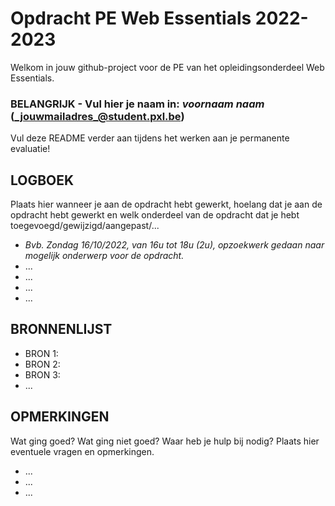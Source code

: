# Opdracht PE Web Essentials 2022-2023

Welkom in jouw github-project voor de PE van het opleidingsonderdeel Web Essentials.

### BELANGRIJK - Vul hier je naam in: _voornaam_ _naam_ (_jouwmailadres_@student.pxl.be)
Vul deze README verder aan tijdens het werken aan je permanente evaluatie!

## LOGBOEK
Plaats hier wanneer je aan de opdracht hebt gewerkt, hoelang dat je aan de opdracht hebt gewerkt en welk onderdeel van de opdracht dat je hebt toegevoegd/gewijzigd/aangepast/...

* <i>Bvb. Zondag 16/10/2022, van 16u tot 18u (2u), opzoekwerk gedaan naar mogelijk onderwerp voor de opdracht.</i>
* ...
* ...
* ...
* ...

## BRONNENLIJST
* BRON 1:
* BRON 2:
* BRON 3:
* ...

## OPMERKINGEN
Wat ging goed? Wat ging niet goed? Waar heb je hulp bij nodig? Plaats hier eventuele vragen en opmerkingen.
* ...
* ...
* ...